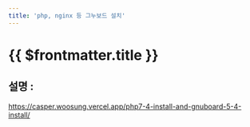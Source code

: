 ```yaml
---
title: 'php, nginx 등 그누보드 설치'
---
```


# {{ $frontmatter.title }}


## 설명 :



https://casper.woosung.vercel.app/php7-4-install-and-gnuboard-5-4-install/





